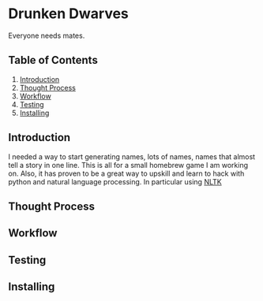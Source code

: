 # Drunken Dwarves
Everyone needs mates.
## Table of Contents
1. [Introduction](#introduction)
2. [Thought Process](#thought-process)
3. [Workflow](#workflow)
4. [Testing](#testing)
5. [Installing](#installing)

## Introduction
I needed a way to start generating names, lots of names, names that almost tell a story in one line.
This is all for a small homebrew game I am working on. Also, it has proven to be a great way to upskill and
learn to hack with python and natural language processing. In particular using [NLTK](https://www.nltk.org/index.html)

## Thought Process
## Workflow
## Testing
## Installing